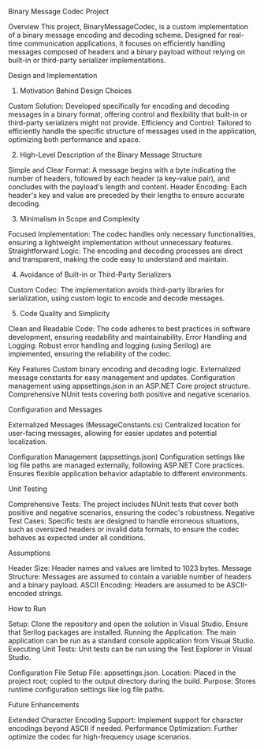 Binary Message Codec Project

Overview
This project, BinaryMessageCodec, is a custom implementation of a binary message encoding and decoding scheme. Designed for real-time communication applications, it focuses on efficiently handling messages composed of headers and a binary payload without relying on built-in or third-party serializer implementations.

Design and Implementation

1. Motivation Behind Design Choices

Custom Solution: Developed specifically for encoding and decoding messages in a binary format, offering control and flexibility that built-in or third-party serializers might not provide.
Efficiency and Control: Tailored to efficiently handle the specific structure of messages used in the application, optimizing both performance and space.

2. High-Level Description of the Binary Message Structure

Simple and Clear Format: A message begins with a byte indicating the number of headers, followed by each header (a key-value pair), and concludes with the payload's length and content.
Header Encoding: Each header's key and value are preceded by their lengths to ensure accurate decoding.

3. Minimalism in Scope and Complexity

Focused Implementation: The codec handles only necessary functionalities, ensuring a lightweight implementation without unnecessary features.
Straightforward Logic: The encoding and decoding processes are direct and transparent, making the code easy to understand and maintain.

4. Avoidance of Built-in or Third-Party Serializers

Custom Codec: The implementation avoids third-party libraries for serialization, using custom logic to encode and decode messages.

5. Code Quality and Simplicity

Clean and Readable Code: The code adheres to best practices in software development, ensuring readability and maintainability.
Error Handling and Logging: Robust error handling and logging (using Serilog) are implemented, ensuring the reliability of the codec.

Key Features
Custom binary encoding and decoding logic.
Externalized message constants for easy management and updates.
Configuration management using appsettings.json in an ASP.NET Core project structure.
Comprehensive NUnit tests covering both positive and negative scenarios.

Configuration and Messages

Externalized Messages (MessageConstants.cs)
Centralized location for user-facing messages, allowing for easier updates and potential localization.

Configuration Management (appsettings.json)
Configuration settings like log file paths are managed externally, following ASP.NET Core practices.
Ensures flexible application behavior adaptable to different environments.

Unit Testing

Comprehensive Tests:
The project includes NUnit tests that cover both positive and negative scenarios, ensuring the codec's robustness.
Negative Test Cases: 
Specific tests are designed to handle erroneous situations, such as oversized headers or invalid data formats, to ensure the codec behaves as expected under all conditions.

Assumptions

Header Size: Header names and values are limited to 1023 bytes.
Message Structure: Messages are assumed to contain a variable number of headers and a binary payload.
ASCII Encoding: Headers are assumed to be ASCII-encoded strings.

How to Run

Setup: Clone the repository and open the solution in Visual Studio. Ensure that Serilog packages are installed.
Running the Application: The main application can be run as a standard console application from Visual Studio.
Executing Unit Tests: Unit tests can be run using the Test Explorer in Visual Studio.

Configuration File Setup
File: appsettings.json.
Location: Placed in the project root; copied to the output directory during the build.
Purpose: Stores runtime configuration settings like log file paths.


Future Enhancements

Extended Character Encoding Support: Implement support for character encodings beyond ASCII if needed.
Performance Optimization: Further optimize the codec for high-frequency usage scenarios.